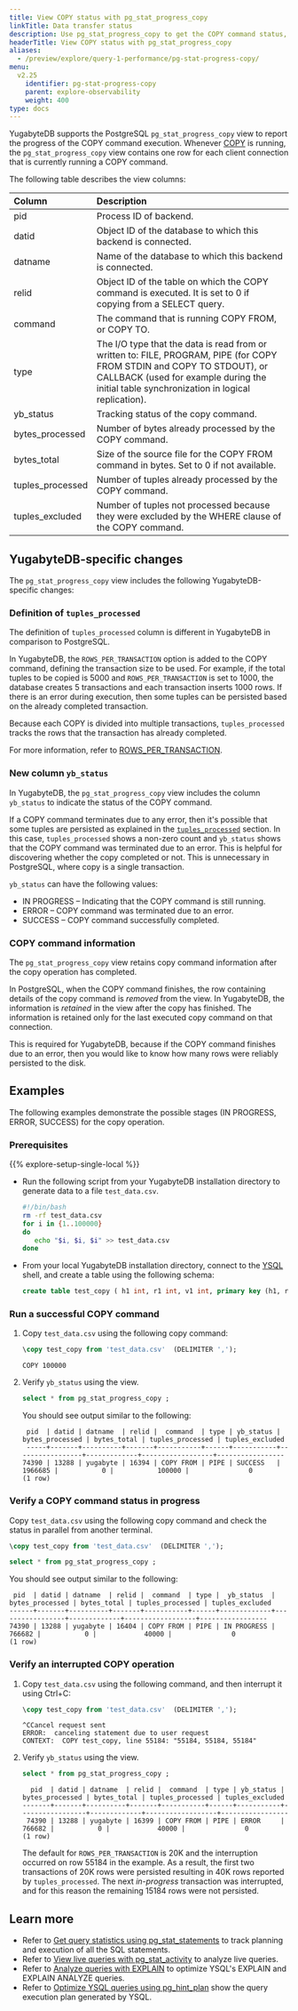 ```yaml
---
title: View COPY status with pg_stat_progress_copy
linkTitle: Data transfer status
description: Use pg_stat_progress_copy to get the COPY command status, number of tuples processed, and other COPY progress reports.
headerTitle: View COPY status with pg_stat_progress_copy
aliases:
  - /preview/explore/query-1-performance/pg-stat-progress-copy/
menu:
  v2.25
    identifier: pg-stat-progress-copy
    parent: explore-observability
    weight: 400
type: docs
---
```


YugabyteDB supports the PostgreSQL `pg_stat_progress_copy` view to report the progress of the COPY command execution. Whenever [COPY](../../../api/ysql/the-sql-language/statements/cmd_copy/) is running, the `pg_stat_progress_copy` view contains one row for each client connection that is currently running a COPY command.

The following table describes the view columns:

| Column | Description |
| :---- | :---------- |
| pid | Process ID of backend. |
| datid | Object ID of the database to which this backend is connected. |
| datname | Name of the database to which this backend is connected. |
| relid | Object ID of the table on which the COPY command is executed. It is set to 0 if copying from a SELECT query.|
| command | The command that is running COPY FROM, or COPY TO. |
| type | The I/O type that the data is read from or written to: FILE, PROGRAM, PIPE (for COPY FROM STDIN and COPY TO STDOUT), or CALLBACK (used for example during the initial table synchronization in logical replication). |
| yb_status | Tracking status of the copy command. |
| bytes_processed | Number of bytes already processed by the COPY command. |
| bytes_total | Size of the source file for the COPY FROM command in bytes. Set to 0 if not available. |
| tuples_processed | Number of tuples already processed by the COPY command. |
| tuples_excluded | Number of tuples not processed because they were excluded by the WHERE clause of the COPY command. |

## YugabyteDB-specific changes

The `pg_stat_progress_copy` view includes the following YugabyteDB-specific changes:

### Definition of `tuples_processed`

The definition of `tuples_processed` column is different in YugabyteDB in comparison to PostgreSQL.

In YugabyteDB, the `ROWS_PER_TRANSACTION` option is added to the COPY command, defining the transaction size to be used. For example, if the total tuples to be copied is 5000 and `ROWS_PER_TRANSACTION` is set to 1000, the database creates 5 transactions and each transaction inserts 1000 rows. If there is an error during execution, then some tuples can be persisted based on the already completed transaction.

Because each COPY is divided into multiple transactions, `tuples_processed` tracks the rows that the transaction has already completed.

For more information, refer to [ROWS_PER_TRANSACTION](../../../api/ysql/the-sql-language/statements/cmd_copy/#rows-per-transaction).

### New column `yb_status`

In YugabyteDB, the `pg_stat_progress_copy` view includes the column `yb_status` to indicate the status of the COPY command.

If a COPY command terminates due to any error, then it's possible that some tuples are persisted as explained in the [`tuples_processed`](#definition-of-tuples-processed) section. In this case, `tuples_processed` shows a non-zero count and `yb_status` shows that the COPY command was terminated due to an error. This is helpful for discovering whether the copy completed or not. This is unnecessary in PostgreSQL, where copy is a single transaction.

`yb_status` can have the following values:

- IN PROGRESS – Indicating that the COPY command is still running.
- ERROR – COPY command was terminated due to an error.
- SUCCESS – COPY command successfully completed.

### COPY command information

The `pg_stat_progress_copy` view retains copy command information after the copy operation has completed.

In PostgreSQL, when the COPY command finishes, the row containing details of the copy command is _removed_ from the view. In YugabyteDB, the information is _retained_ in the view after the copy has finished. The information is retained only for the last executed copy command on that connection.

This is required for YugabyteDB, because if the COPY command finishes due to an error, then you would like to know how many rows were reliably persisted to the disk.

## Examples

The following examples demonstrate the possible stages (IN PROGRESS, ERROR, SUCCESS) for the copy operation.

### Prerequisites

{{% explore-setup-single-local %}}

- Run the following script from your YugabyteDB installation directory to generate data to a file `test_data.csv`.

    ```sh
    #!/bin/bash
    rm -rf test_data.csv
    for i in {1..100000}
    do
       echo "$i, $i, $i" >> test_data.csv
    done
    ```

- From your local YugabyteDB installation directory, connect to the [YSQL](../../../api/ysqlsh/) shell, and create a table using the following schema:

    ```sql
    create table test_copy ( h1 int, r1 int, v1 int, primary key (h1, r1));
    ```

### Run a successful COPY command

1. Copy `test_data.csv` using the following copy command:

    ```sql
    \copy test_copy from 'test_data.csv'  (DELIMITER ',');
    ```

    ```output
    COPY 100000
    ```

1. Verify `yb_status` using the view.

    ```sql
    select * from pg_stat_progress_copy ;
    ```

    You should see output similar to the following:

    ```output
     pid  | datid | datname  | relid |  command  | type | yb_status | bytes_processed | bytes_total | tuples_processed | tuples_excluded
     -----+-------+----------+-------+-----------+------+-----------+-----------------+-------------+------------------+-----------------
    74390 | 13288 | yugabyte | 16394 | COPY FROM | PIPE | SUCCESS   |         1966685 |           0 |           100000 |               0
    (1 row)
    ```

### Verify a COPY command status in progress

Copy `test_data.csv` using the following copy command and check the status in parallel from another terminal.

```sql
\copy test_copy from 'test_data.csv'  (DELIMITER ',');
```

```sql
select * from pg_stat_progress_copy ;
```

You should see output similar to the following:

```output
 pid  | datid | datname  | relid |  command  | type |  yb_status  | bytes_processed | bytes_total | tuples_processed | tuples_excluded
------+-------+----------+-------+-----------+------+-------------+-----------------+-------------+------------------+-----------------
74390 | 13288 | yugabyte | 16404 | COPY FROM | PIPE | IN PROGRESS |          766682 |           0 |            40000 |               0
(1 row)
```

### Verify an interrupted COPY operation

1. Copy `test_data.csv` using the following command, and then interrupt it using Ctrl+C:

    ```sql
    \copy test_copy from 'test_data.csv'  (DELIMITER ',');
    ```

    ```output
    ^CCancel request sent
    ERROR:  canceling statement due to user request
    CONTEXT:  COPY test_copy, line 55184: "55184, 55184, 55184"
    ````

1. Verify `yb_status` using the view.

     ```sql
    select * from pg_stat_progress_copy ;
    ```

    ```output
      pid  | datid | datname  | relid |  command  | type | yb_status | bytes_processed | bytes_total | tuples_processed | tuples_excluded
    -------+-------+----------+-------+-----------+------+-----------+-----------------+-------------+------------------+-----------------
     74390 | 13288 | yugabyte | 16399 | COPY FROM | PIPE | ERROR     |          766682 |           0 |            40000 |               0
    (1 row)
    ```

    The default for `ROWS_PER_TRANSACTION` is 20K and the interruption occurred on row 55184 in the example. As a result, the first two transactions of 20K rows were persisted resulting in 40K rows reported by `tuples_processed`. The next _in-progress_ transaction was interrupted, and for this reason the remaining 15184 rows were not persisted.

## Learn more

- Refer to [Get query statistics using pg_stat_statements](../../query-1-performance/pg-stat-statements/) to track planning and execution of all the SQL statements.
- Refer to [View live queries with pg_stat_activity](../pg-stat-activity/) to analyze live queries.
- Refer to [Analyze queries with EXPLAIN](../../query-1-performance/explain-analyze/) to optimize YSQL's EXPLAIN and EXPLAIN ANALYZE queries.
- Refer to [Optimize YSQL queries using pg_hint_plan](../../query-1-performance/pg-hint-plan/) show the query execution plan generated by YSQL.
